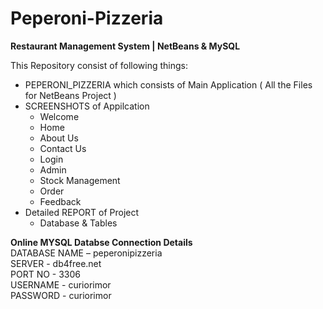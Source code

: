 # Peperoni-Pizzeria
<b>Restaurant Management System | NetBeans &amp; MySQL</b>

This Repository consist of following things:

-   PEPERONI_PIZZERIA which consists of Main Application ( All the Files for NetBeans Project )
-   SCREENSHOTS of Appilcation
    -   Welcome
    -   Home
    -   About Us
    -   Contact Us
    -   Login
    -   Admin
    -   Stock Management
    -   Order
    -   Feedback
-   Detailed REPORT of Project
    -   Database & Tables

<b>Online MYSQL Databse Connection Details</b><br>
DATABASE NAME – peperonipizzeria<br>
SERVER - db4free.net<br>
PORT NO - 3306<br>
USERNAME - curiorimor<br>
PASSWORD - curiorimor<br>
